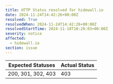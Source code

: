 ```yaml
---
title: HTTP Status resolved for hidewall.io
date: 2024-11-24T14:42:26+00:00Z
resolved: True
resolvedWhen: 2024-11-24T14:42:26+00:00Z
resolvedStartTime: 2024-11-18T10:20:03+00:00Z
severity: notice
affected:
  - hidewall.io
section: issue
---
```


| Expected Statuses | Actual Status  |
|-------------------|----------------|
| 200, 301, 302, 403 | 403 |
